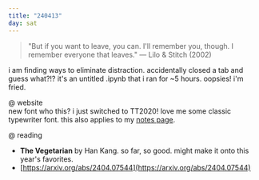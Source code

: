 ```yaml
---
title: "240413"
day: sat
---
```


> "But if you want to leave, you can. I'll remember you, though. I remember everyone that leaves." — Lilo & Stitch (2002)  

i am finding ways to eliminate distraction. accidentally closed a tab and guess what?!? it's an untitled .ipynb that i ran for ~5 hours. oopsies! i'm fried.

@ website  
new font who this? i just switched to TT2020! love me some classic typewriter font. this also applies to my [notes page](https://forest.juw.ee).

@ reading  
- **The Vegetarian** by Han Kang. so far, so good. might make it onto this year's favorites. 
- [https://arxiv.org/abs/2404.07544](https://arxiv.org/abs/2404.07544)


